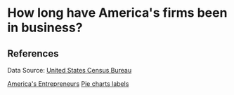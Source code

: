# How long have America's firms been in business?

## References
Data Source: [United States Census Bureau](https://factfinder.census.gov/faces/tableservices/jsf/pages/productview.xhtml?pid=ASE_2015_00CSA02&prodType=table)

[America's Entrepreneurs](https://www.census.gov/library/visualizations/2016/comm/cb16-148_entrepreneurs.html)
[Pie charts labels](http://bl.ocks.org/dbuezas/9306799)
